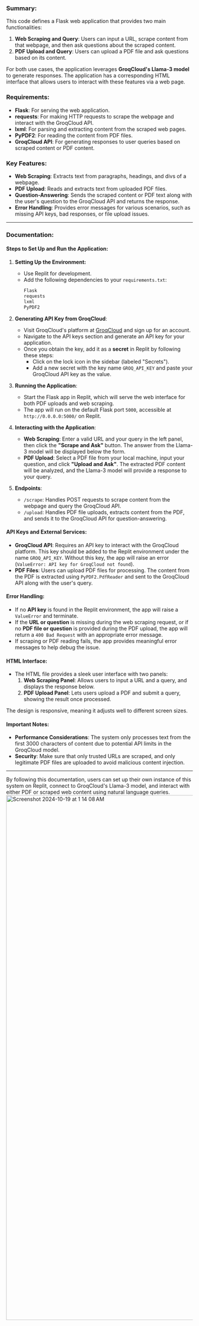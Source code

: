 ### Summary:
This code defines a Flask web application that provides two main functionalities: 

1. **Web Scraping and Query**: Users can input a URL, scrape content from that webpage, and then ask questions about the scraped content. 
2. **PDF Upload and Query**: Users can upload a PDF file and ask questions based on its content. 

For both use cases, the application leverages **GroqCloud's Llama-3 model** to generate responses. The application has a corresponding HTML interface that allows users to interact with these features via a web page.

### Requirements:
- **Flask**: For serving the web application.
- **requests**: For making HTTP requests to scrape the webpage and interact with the GroqCloud API.
- **lxml**: For parsing and extracting content from the scraped web pages.
- **PyPDF2**: For reading the content from PDF files.
- **GroqCloud API**: For generating responses to user queries based on scraped content or PDF content.

### Key Features:
- **Web Scraping**: Extracts text from paragraphs, headings, and divs of a webpage.
- **PDF Upload**: Reads and extracts text from uploaded PDF files.
- **Question-Answering**: Sends the scraped content or PDF text along with the user's question to the GroqCloud API and returns the response.
- **Error Handling**: Provides error messages for various scenarios, such as missing API keys, bad responses, or file upload issues.

---

### Documentation:

#### Steps to Set Up and Run the Application:

1. **Setting Up the Environment:**
   - Use Replit for development.
   - Add the following dependencies to your `requirements.txt`:
     ```txt
     Flask
     requests
     lxml
     PyPDF2
     ```
   
2. **Generating API Key from GroqCloud**:
   - Visit GroqCloud's platform at [GroqCloud](https://groq.com) and sign up for an account.
   - Navigate to the API keys section and generate an API key for your application.
   - Once you obtain the key, add it as a **secret** in Replit by following these steps:
     - Click on the lock icon in the sidebar (labeled "Secrets").
     - Add a new secret with the key name `GROQ_API_KEY` and paste your GroqCloud API key as the value.

3. **Running the Application**:
   - Start the Flask app in Replit, which will serve the web interface for both PDF uploads and web scraping.
   - The app will run on the default Flask port `5000`, accessible at `http://0.0.0.0:5000/` on Replit.

4. **Interacting with the Application**:
   - **Web Scraping**: Enter a valid URL and your query in the left panel, then click the **"Scrape and Ask"** button. The answer from the Llama-3 model will be displayed below the form.
   - **PDF Upload**: Select a PDF file from your local machine, input your question, and click **"Upload and Ask"**. The extracted PDF content will be analyzed, and the Llama-3 model will provide a response to your query.
   
5. **Endpoints**:
   - `/scrape`: Handles POST requests to scrape content from the webpage and query the GroqCloud API.
   - `/upload`: Handles PDF file uploads, extracts content from the PDF, and sends it to the GroqCloud API for question-answering.

#### API Keys and External Services:

- **GroqCloud API**: Requires an API key to interact with the GroqCloud platform. This key should be added to the Replit environment under the name `GROQ_API_KEY`. Without this key, the app will raise an error (`ValueError: API key for GroqCloud not found`).
- **PDF Files**: Users can upload PDF files for processing. The content from the PDF is extracted using `PyPDF2.PdfReader` and sent to the GroqCloud API along with the user's query.

#### Error Handling:

- If no **API key** is found in the Replit environment, the app will raise a `ValueError` and terminate.
- If the **URL or question** is missing during the web scraping request, or if no **PDF file or question** is provided during the PDF upload, the app will return a `400 Bad Request` with an appropriate error message.
- If scraping or PDF reading fails, the app provides meaningful error messages to help debug the issue.

#### HTML Interface:

- The HTML file provides a sleek user interface with two panels:
   1. **Web Scraping Panel**: Allows users to input a URL and a query, and displays the response below.
   2. **PDF Upload Panel**: Lets users upload a PDF and submit a query, showing the result once processed.

The design is responsive, meaning it adjusts well to different screen sizes.

#### Important Notes:

- **Performance Considerations**: The system only processes text from the first 3000 characters of content due to potential API limits in the GroqCloud model.
- **Security**: Make sure that only trusted URLs are scraped, and only legitimate PDF files are uploaded to avoid malicious content injection.

---

By following this documentation, users can set up their own instance of this system on Replit, connect to GroqCloud's Llama-3 model, and interact with either PDF or scraped web content using natural language queries.
<img width="1418" alt="Screenshot 2024-10-19 at 1 14 08 AM" src="https://github.com/user-attachments/assets/0f77f9e8-5122-45b0-8608-719b2c424920">
